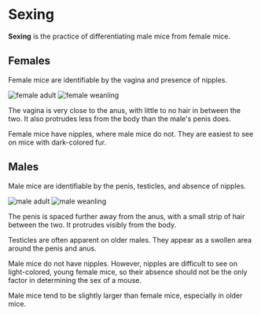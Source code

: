 # Sexing

**Sexing** is the practice of differentiating male mice from female mice.

## Females

Female mice are identifiable by the vagina and presence of nipples.

![female adult](../.gitbook/assets/sexing-00001-a.jpeg) ![female weanling](../.gitbook/assets/sexing-00002-a.jpeg)

The vagina is very close to the anus, with little to no hair in between the two. It also protrudes less from the body than the male's penis does.

Female mice have nipples, where male mice do not. They are easiest to see on mice with dark-colored fur.

## Males

Male mice are identifiable by the penis, testicles, and absence of nipples.

![male adult](../.gitbook/assets/sexing-00003-a.jpeg) ![male weanling](../.gitbook/assets/sexing-00004-a.jpeg)

The penis is spaced further away from the anus, with a small strip of hair between the two. It protrudes visibly from the body.

Testicles are often apparent on older males. They appear as a swollen area around the penis and anus.

Male mice do not have nipples. However, nipples are difficult to see on light-colored, young female mice, so their absence should not be the only factor in determining the sex of a mouse.

Male mice tend to be slightly larger than female mice, especially in older mice.
